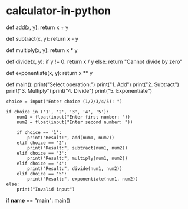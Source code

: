 # calculator-in-python
def add(x, y):
    return x + y

def subtract(x, y):
    return x - y

def multiply(x, y):
    return x * y

def divide(x, y):
    if y != 0:
        return x / y
    else:
        return "Cannot divide by zero"

def exponentiate(x, y):
    return x ** y

def main():
    print("Select operation:")
    print("1. Add")
    print("2. Subtract")
    print("3. Multiply")
    print("4. Divide")
    print("5. Exponentiate")

    choice = input("Enter choice (1/2/3/4/5): ")

    if choice in ('1', '2', '3', '4', '5'):
        num1 = float(input("Enter first number: "))
        num2 = float(input("Enter second number: "))

        if choice == '1':
            print("Result:", add(num1, num2))
        elif choice == '2':
            print("Result:", subtract(num1, num2))
        elif choice == '3':
            print("Result:", multiply(num1, num2))
        elif choice == '4':
            print("Result:", divide(num1, num2))
        elif choice == '5':
            print("Result:", exponentiate(num1, num2))
    else:
        print("Invalid input")

if __name__ == "__main__":
    main()
